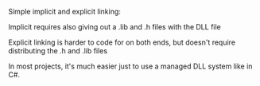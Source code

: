 Simple implicit and explicit linking:

Implicit requires also giving out a .lib and .h files with the DLL file

Explicit linking is harder to code for on both ends, but doesn't require distributing the .h and .lib files

In most projects, it's much easier just to use a managed DLL system like in C#.
